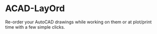 # ACAD-LayOrd
Re-order your AutoCAD drawings while working on them or at plot/print time with a few simple clicks.
